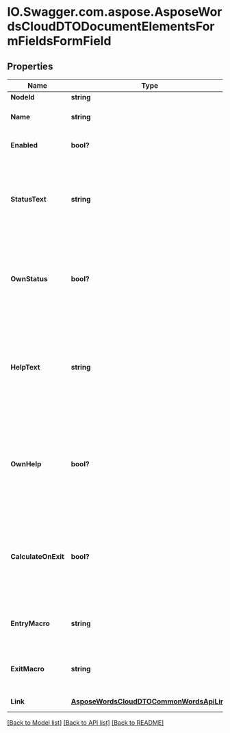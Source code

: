 # IO.Swagger.com.aspose.AsposeWordsCloudDTODocumentElementsFormFieldsFormField
## Properties

Name | Type | Description | Notes
------------ | ------------- | ------------- | -------------
**NodeId** | **string** | Node id | [optional] 
**Name** | **string** | Gets or sets the form field name. | [optional] 
**Enabled** | **bool?** | True if a form field is enabled. | [optional] 
**StatusText** | **string** | Returns or sets the text that&#39;s displayed in the status bar when a form field has the focus. | [optional] 
**OwnStatus** | **bool?** | Specifies the source of the text that&#39;s displayed in the status bar when a form field has the focus. | [optional] 
**HelpText** | **string** | Returns or sets the text that&#39;s displayed in a message box when the form field has the focus and the user presses F1. | [optional] 
**OwnHelp** | **bool?** | Specifies the source of the text that&#39;s displayed in a message box when a form field has the focus and the user presses F1. | [optional] 
**CalculateOnExit** | **bool?** | True if references to the specified form field are automatically updated whenever the field is exited. | [optional] 
**EntryMacro** | **string** | Returns or sets an entry macro name for the form field. | [optional] 
**ExitMacro** | **string** | Returns or sets an exit macro name for the form field. | [optional] 
**Link** | [**AsposeWordsCloudDTOCommonWordsApiLink**](AsposeWordsCloudDTOCommonWordsApiLink.md) | Link to the document. | [optional] 

[[Back to Model list]](../README.md#documentation-for-models) [[Back to API list]](../README.md#documentation-for-api-endpoints) [[Back to README]](../README.md)

